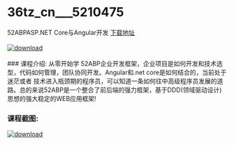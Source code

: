 # 36tz_cn___5210475
52ABPASP.NET Core与Angular开发
[下载地址](http://www.36tz.cn/article/5210475 "下载地址")
<br/></br>[![download](http://36tz.cn/muke_img/2020_02_1-100.png "下载地址")](http://www.36tz.cn/article/5210475 "下载地址")
<br/></br>### 课程介绍:
从零开始学 52ABP企业开发框架，企业项目是如何开发和技术选型，代码如何管理，团队协同开发。Angular和.net core是如何结合的，当前处于迷茫或者 技术进入瓶颈期的程序员，可以知道一条如何往中高级程序员发展的道路。总的来说52ABP是一个整合了前后端的强力框架，基于DDD(领域驱动设计)思想的强大稳定的WEB应用框架!

### 课程截图:
[![download](http://36tz.cn/muke_img/2020_02_11-97.png "下载地址")](http://www.36tz.cn/article/5210475 "下载地址")
